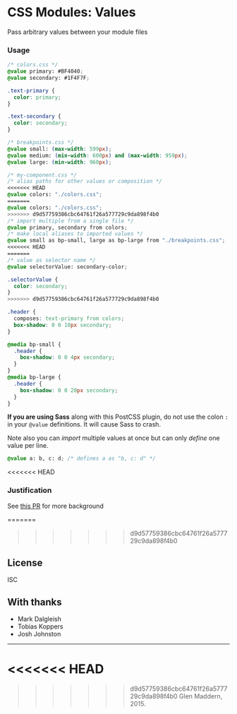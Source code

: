 # CSS Modules: Values

Pass arbitrary values between your module files

### Usage

```css
/* colors.css */
@value primary: #BF4040;
@value secondary: #1F4F7F;

.text-primary {
  color: primary;
}

.text-secondary {
  color: secondary;
}
```

```css
/* breakpoints.css */
@value small: (max-width: 599px);
@value medium: (min-width: 600px) and (max-width: 959px);
@value large: (min-width: 960px);
```

```css
/* my-component.css */
/* alias paths for other values or composition */
<<<<<<< HEAD
@value colors: "./colors.css"; 
=======
@value colors: "./colors.css";
>>>>>>> d9d57759386cbc64761f26a577729c9da898f4b0
/* import multiple from a single file */
@value primary, secondary from colors;
/* make local aliases to imported values */
@value small as bp-small, large as bp-large from "./breakpoints.css";
<<<<<<< HEAD
=======
/* value as selector name */
@value selectorValue: secondary-color;

.selectorValue {
  color: secondary;
}
>>>>>>> d9d57759386cbc64761f26a577729c9da898f4b0

.header {
  composes: text-primary from colors;
  box-shadow: 0 0 10px secondary;
}

@media bp-small {
  .header {
    box-shadow: 0 0 4px secondary;
  }
}
@media bp-large {
  .header {
    box-shadow: 0 0 20px secondary;
  }
}
```

**If you are using Sass** along with this PostCSS plugin, do not use the colon `:` in your `@value` definitions. It will cause Sass to crash.

Note also you can _import_ multiple values at once but can only _define_ one value per line.

```css
@value a: b, c: d; /* defines a as "b, c: d" */
```

<<<<<<< HEAD
### Justification

See [this PR](https://github.com/css-modules/css-modules-loader-core/pull/28) for more background

=======
>>>>>>> d9d57759386cbc64761f26a577729c9da898f4b0
## License

ISC

## With thanks

- Mark Dalgleish
- Tobias Koppers
- Josh Johnston

---
<<<<<<< HEAD
=======

>>>>>>> d9d57759386cbc64761f26a577729c9da898f4b0
Glen Maddern, 2015.
